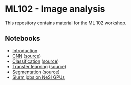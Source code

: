 # ML102 - Image analysis

This repository contains material for the ML 102 workshop.


## Notebooks

- [Introduction](notebooks/01_introduction.ipynb)
- [CNN](notebooks/02_cnn.ipynb) ([source](https://www.tensorflow.org/tutorials/images/cnn))
- [Classification](notebooks/03_classification.ipynb) ([source](https://www.tensorflow.org/tutorials/images/classification))
- [Transfer learning](notebooks/04_transfer_learning.ipynb) ([source](https://www.tensorflow.org/tutorials/images/transfer_learning))
- [Segmentation](notebooks/05_segmentation.ipynb) ([source](https://www.tensorflow.org/tutorials/images/segmentation))
- [Slurm jobs on NeSI GPUs](notebooks/06_slurm_jobs.ipynb)
